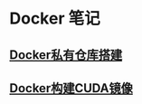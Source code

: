 # Docker 笔记

## [Docker私有仓库搭建](/2022/Docker私有仓库搭建/)

## [Docker构建CUDA镜像](/2022/%5Bdocker%5D构建CUDA镜像/)
